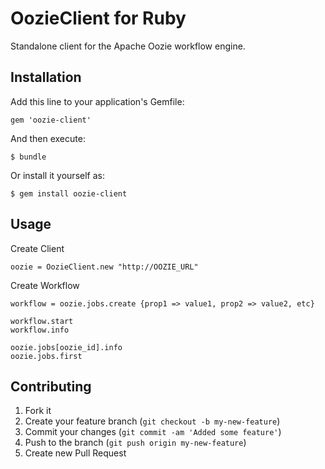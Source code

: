 # OozieClient for Ruby

Standalone client for the Apache Oozie workflow engine.

## Installation

Add this line to your application's Gemfile:

    gem 'oozie-client'

And then execute:

    $ bundle

Or install it yourself as:

    $ gem install oozie-client

## Usage

Create Client

    oozie = OozieClient.new "http://OOZIE_URL"

Create Workflow

    workflow = oozie.jobs.create {prop1 => value1, prop2 => value2, etc}

    workflow.start
    workflow.info

    oozie.jobs[oozie_id].info
    oozie.jobs.first


## Contributing

1. Fork it
2. Create your feature branch (`git checkout -b my-new-feature`)
3. Commit your changes (`git commit -am 'Added some feature'`)
4. Push to the branch (`git push origin my-new-feature`)
5. Create new Pull Request
